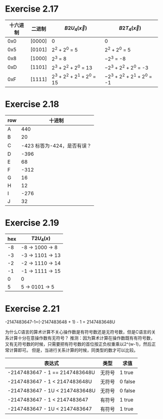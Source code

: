 # Exercise 2.17

十六进制 | 二进制 | $B2U_{4}(\vec{x})$ | $B2T_{4}(\vec{x})$
----------    | -           | -            |-
0x0          | [0000] | 0           | 0
0x5          | [0101] | $2^{2}+2^{0}$ = 5 | $2^{2}+2^0$ = 5
0x8          | [1000] | $2^{3}$ = 8 | $-2^{3}$ = -8
0xD         | [1101] | $2^{3}+2^{2}+2^{0}$ = 13 | $-2^{3}+2^{2}+2^{0}$ = -3
0xF          | [1111] | $2^{3}+2^{2}+2^{1}+2^{0}$ = 15 | $-2^{3}+2^{2}+2^{1}+2^{0}$ = -1

# Exercise 2.18

| row  | 十进制                         |
| ---- | ------------------------------ |
| A    | 440                            |
| B    | 20                             |
| C    | -423    标答为-424，是否有误？ |
| D    | -396                           |
| E    | 68                             |
| F    | -312                           |
| G    | 16                             |
| H    | 12                             |
| I    | -276                           |
| J    | 32                             |

# Exercise 2.19

| hex  | $T2U_{4}(x)$          |
| ---- | ---------------- |
| -8   | -8 -> 1000 -> 8  |
| -3   | -3 -> 1101 -> 13 |
| -2   | -2 -> 1110 -> 14 |
| -1   | -1 -> 1111 -> 15 |
| 0    | 0                |
| 5    | 5 -> 0101 -> 5   |

# Exercise 2.21
-2147483647-1=(-2147483648 + 1) - 1 = 2147483648U

为什么C语言的算术计算不关心操作数是有符号数还是无符号数，但是C语言的关系计算十分在意操作数有无符号？
推测：因为算术计算在操作数既有有符号数，又有无符号数的时候，只需要把有符号数的首位按正负权重乘以2^(w-1)，然后正常计算即可。
但是，当进行关系计算的时候，同类型的数才可以比较。


| 表达式 | 类型 | 求值 |
| - | - | - |
| -2147483647 - 1 == 2147483648U | 无符号 | 1 true
| -2147483647 - 1 < 2147483648U | 无符号 | 0 false
| -2147483647 - 1U < 2147483648U | 无符号 | 0 false 
| -2147483647 - 1 < 2147483647 | 有符号 | 1 true
| -2147483647 - 1U < 2147483647 | 有符号 | 1 true